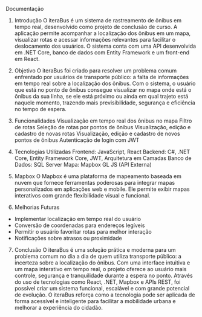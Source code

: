 Documentação

1. Introdução
O iteraBus é um sistema de rastreamento de ônibus em tempo real, desenvolvido como projeto de conclusão de curso. A aplicação permite acompanhar a localização dos ônibus em um mapa, visualizar rotas e acessar informações relevantes para facilitar o deslocamento dos usuários. O sistema conta com uma API desenvolvida em .NET Core, banco de dados com Entity Framework e um front-end em React.

2. Objetivo
O iteraBus foi criado para resolver um problema comum enfrentado por usuários de transporte público: a falta de informações em tempo real sobre a localização dos ônibus.
Com o sistema, o usuário que está no ponto de ônibus consegue visualizar no mapa onde está o ônibus da sua linha, se ele está próximo ou ainda em qual trajeto está naquele momento, trazendo mais previsibilidade, segurança e eficiência no tempo de espera.

3. Funcionalidades
Visualização em tempo real dos ônibus no mapa
Filtro de rotas
Seleção de rotas por pontos de ônibus
Visualização, edição e cadastro de novas rotas
Visualização, edição e cadastro de novos pontos de ônibus
Autenticação de login com JWT

4. Tecnologias Utilizadas
Frontend: JavaScript, React
Backend: C#, .NET Core, Entity Framework Core, JWT, Arquitetura em Camadas
Banco de Dados: SQL Server
Mapa: Mapbox GL JS (API Externa)

5. Mapbox
O Mapbox é uma plataforma de mapeamento baseada em nuvem que fornece ferramentas poderosas para integrar mapas personalizados em aplicações web e mobile. Ele permite exibir mapas interativos com grande flexibilidade visual e funcional.

6. Melhorias Futuras
- Implementar localização em tempo real do usuário
- Conversão de coordenadas para endereços legíveis
- Permitir o usuário favoritar rotas para melhor interação
- Notificações sobre atrasos ou proximidade

7. Conclusão
O iteraBus é uma solução prática e moderna para um problema comum no dia a dia de quem utiliza transporte público: a incerteza sobre a localização do ônibus.
Com uma interface intuitiva e um mapa interativo em tempo real, o projeto oferece ao usuário mais controle, segurança e tranquilidade durante a espera no ponto.
Através do uso de tecnologias como React, .NET, Mapbox e APIs REST, foi possível criar um sistema funcional, escalável e com grande potencial de evolução.
O iteraBus reforça como a tecnologia pode ser aplicada de forma acessível e inteligente para facilitar a mobilidade urbana e melhorar a experiência do cidadão.
